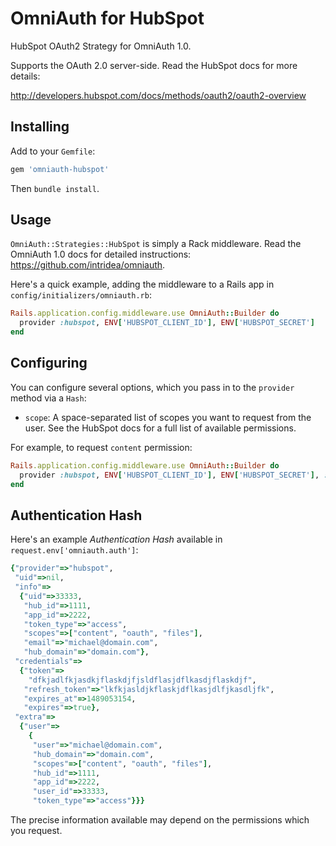 # OmniAuth for HubSpot

HubSpot OAuth2 Strategy for OmniAuth 1.0.

Supports the OAuth 2.0 server-side. Read the HubSpot docs for more details: 

http://developers.hubspot.com/docs/methods/oauth2/oauth2-overview

## Installing

Add to your `Gemfile`:

```ruby
gem 'omniauth-hubspot'
```

Then `bundle install`.

## Usage

`OmniAuth::Strategies::HubSpot` is simply a Rack middleware. Read the OmniAuth 1.0 docs for detailed instructions: https://github.com/intridea/omniauth.

Here's a quick example, adding the middleware to a Rails app in `config/initializers/omniauth.rb`:

```ruby
Rails.application.config.middleware.use OmniAuth::Builder do
  provider :hubspot, ENV['HUBSPOT_CLIENT_ID'], ENV['HUBSPOT_SECRET']
end
```

## Configuring

You can configure several options, which you pass in to the `provider` method via a `Hash`:

* `scope`: A space-separated list of scopes you want to request from the user. See the HubSpot docs for a full list of available permissions.

For example, to request `content` permission:
 
```ruby
Rails.application.config.middleware.use OmniAuth::Builder do
  provider :hubspot, ENV['HUBSPOT_CLIENT_ID'], ENV['HUBSPOT_SECRET'], :scope => 'content'
end
```

## Authentication Hash

Here's an example *Authentication Hash* available in `request.env['omniauth.auth']`:

```ruby
{"provider"=>"hubspot",
 "uid"=>nil,
 "info"=>
  {"uid"=>33333,
   "hub_id"=>1111,
   "app_id"=>2222,
   "token_type"=>"access",
   "scopes"=>["content", "oauth", "files"],
   "email"=>"michael@domain.com",
   "hub_domain"=>"domain.com"},
 "credentials"=>
  {"token"=>
    "dfkjadlfkjasdkjflaskdjfjsldflasjdflkasdjflaskdjf",
   "refresh_token"=>"lkfkjasldjkflaskjdflkasjdlfjkasdljfk",
   "expires_at"=>1489053154,
   "expires"=>true},
 "extra"=>
  {"user"=>
    {
     "user"=>"michael@domain.com",
     "hub_domain"=>"domain.com",
     "scopes"=>["content", "oauth", "files"],
     "hub_id"=>1111,
     "app_id"=>2222,
     "user_id"=>33333,
     "token_type"=>"access"}}}
```

The precise information available may depend on the permissions which you request.
